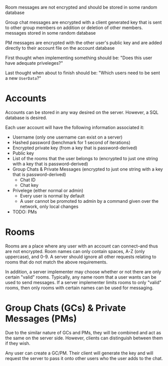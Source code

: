 Room messages are not encrypted and should be stored in some random database

Group chat messages are encrypted with a client generated key that is sent to other group members on addition or deletion of other members. messages stored in some random database

PM messages are encrypted with the other user's public key and are added directly to their account file on the account database

First thought when implementing something should be: "Does this user have adequate priveleges?"

Last thought when about to finish should be: "Which users need to be sent a new `UserData`?"

# Accounts
Accounts can be stored in any way desired on the server. However, a SQL database is desired.

Each user account will have the following information associated it:
* Username (only one username can exist on a server)
* Hashed password (benchmark for 1 second of iterations)
* Encrypted private key (from a key that is password-derived)
* Public key
* List of the rooms that the user belongs to (encrypted to just one string with a key that is password-derived)
* Group Chats & Private Messages (encrypted to just one string with a key that is password-derived)
  * Chat ID
  * Chat key
* Privelege (either normal or admin)
  * Every user is normal by default
  * A user cannot be promoted to admin by a command given over the network, only local changes
* TODO: PMs

# Rooms
Rooms are a place where any user with an account can connect–and thus are not encrypted. Room names can only contain spaces, A-Z (only uppercase), and 0-9. A server should ignore all other requests relating to rooms that do not match the above requirements.

In addition, a server implementer may choose whether or not there are only certain "valid" rooms. Typically, any name room that a user wants can be used to send messages. If a server implementer limits rooms to only "valid" rooms, then only rooms with certain names can be used for messaging.

# Group Chats (GCs) & Private Messages (PMs)
Due to the similar nature of GCs and PMs, they will be combined and act as the same on the server side. However, clients can distinguish between them if they wish.

Any user can create a GC/PM. Their client will generate the key and will request the server to pass it onto other users who the user adds to the chat.
